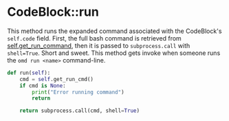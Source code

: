 # CodeBlock::run

This method runs the expanded command associated with the CodeBlock's `self.code` field. First, the full bash command is retrieved from [self.get_run_command](get_run_cmd.o.md), then it is passed to `subprocess.call` with `shell=True`. Short and sweet. This method gets invoke when someone runs the `omd run <name>` command-line.

```python {name=codeblock__run}
def run(self):
    cmd = self.get_run_cmd()
    if cmd is None:
        print("Error running command")
        return

    return subprocess.call(cmd, shell=True)
```
